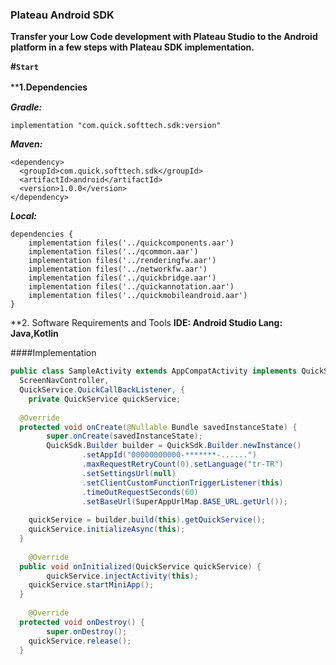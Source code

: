 ### Plateau Android SDK

**Transfer your Low Code development with Plateau Studio to the Android platform in a few steps with Plateau SDK implementation.**

**#`Start`**

****1.Dependencies**　

***Gradle:***

    implementation "com.quick.softtech.sdk:version"

 ***Maven:***

    <dependency>
      <groupId>com.quick.softtech.sdk</groupId>
      <artifactId>android</artifactId>
      <version>1.0.0</version>
    </dependency>

***Local:***

    dependencies {
    	implementation files('../quickcomponents.aar')
    	implementation files('../qcommon.aar')
    	implementation files('../renderingfw.aar')
    	implementation files('../networkfw.aar')
    	implementation files('../quickbridge.aar')
    	implementation files('../quickannotation.aar')
    	implementation files('../quickmobileandroid.aar')
    }

**2. Software Requirements and Tools
**IDE: Android Studio  Lang: Java,Kotlin**

####Implementation
```java
public class SampleActivity extends AppCompatActivity implements QuickService.AsyncInitialListener,  
  ScreenNavController,  
  QuickService.QuickCallBackListener, {  
    private QuickService quickService;  
  
  @Override  
  protected void onCreate(@Nullable Bundle savedInstanceState) {  
        super.onCreate(savedInstanceState);  
		QuickSdk.Builder builder = QuickSdk.Builder.newInstance()  
                .setAppId("00000000000-*******-......")  
                .maxRequestRetryCount(0).setLanguage("tr-TR")  
                .setSettingsUrl(null)  
                .setClientCustomFunctionTriggerListener(this)  
                .timeOutRequestSeconds(60)  
                .setBaseUrl(SuperAppUrlMap.BASE_URL.getUrl());  
  
	quickService = builder.build(this).getQuickService();  
	quickService.initializeAsync(this);  
  }  
  
    @Override  
  public void onInitialized(QuickService quickService) {  
        quickService.injectActivity(this);  
	quickService.startMiniApp();  
  }  
  
    @Override  
  protected void onDestroy() {  
        super.onDestroy();  
 	quickService.release();  
  }







